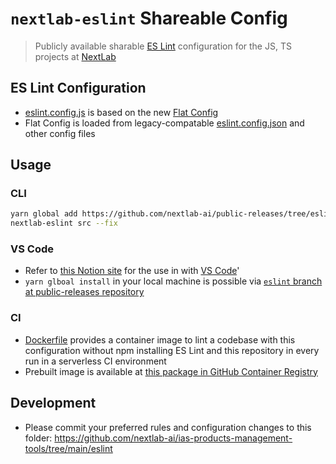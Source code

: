 # `nextlab-eslint` Shareable Config

> Publicly available sharable [ES Lint](https://eslint.org/) configuration for the JS, TS projects at [NextLab](https://www.nextlab.ai/)

## ES Lint Configuration

- [eslint.config.js](eslint.config.js) is based on the new [Flat Config](https://eslint.org/blog/2022/08/new-config-system-part-2/)
- Flat Config is loaded from legacy-compatable [eslint.config.json](eslint.config.json) and other config files

## Usage

### CLI

```sh
yarn global add https://github.com/nextlab-ai/public-releases/tree/eslint
nextlab-eslint src --fix
```

### VS Code

- Refer to [this Notion site](https://www.notion.so/nextlabai/ES-Lint-dd6726189c7e40c5b2b760ae183ec292?pvs=4) for the use in with [VS Code](https://code.visualstudio.com/)'
- `yarn glboal install` in your local machine is possible via [`eslint` branch at public-releases repository](https://github.com/nextlab-ai/public-releases/tree/eslint)

### CI

- [Dockerfile](Dockerfile) provides a container image to lint a codebase with this configuration without npm installing ES Lint and this repository in every run in a serverless CI environment
- Prebuilt image is available at [this package in GitHub Container Registry](https://github.com/nextlab-ai/public-releases/pkgs/container/eslint)

## Development

- Please commit your preferred rules and configuration changes to this folder: <https://github.com/nextlab-ai/ias-products-management-tools/tree/main/eslint>
